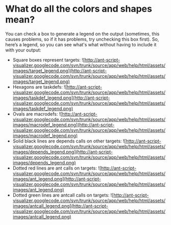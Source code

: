 # What do all the colors and shapes mean? #

You can check a box to generate a legend on the output (sometimes, this causes problems, so if it has problems, try unchecking this box first).  So, here’s a legend, so you can see what's what without having to include it with your output:
  * Square boxes represent targets:
![http://ant-script-visualizer.googlecode.com/svn/trunk/source/app/web/help/html/assets/images/target_legend.png](http://ant-script-visualizer.googlecode.com/svn/trunk/source/app/web/help/html/assets/images/target_legend.png)
  * Hexagons are taskdefs:
![http://ant-script-visualizer.googlecode.com/svn/trunk/source/app/web/help/html/assets/images/taskdef_legend.png](http://ant-script-visualizer.googlecode.com/svn/trunk/source/app/web/help/html/assets/images/taskdef_legend.png)
  * Ovals are macrodefs:
![http://ant-script-visualizer.googlecode.com/svn/trunk/source/app/web/help/html/assets/images/macrodef_legend.png](http://ant-script-visualizer.googlecode.com/svn/trunk/source/app/web/help/html/assets/images/macrodef_legend.png)
  * Solid black lines are depends calls on other targets:
![http://ant-script-visualizer.googlecode.com/svn/trunk/source/app/web/help/html/assets/images/depends_legend.png](http://ant-script-visualizer.googlecode.com/svn/trunk/source/app/web/help/html/assets/images/depends_legend.png)
  * Dotted red lines are ant calls on targets:
![http://ant-script-visualizer.googlecode.com/svn/trunk/source/app/web/help/html/assets/images/ant_legend.png](http://ant-script-visualizer.googlecode.com/svn/trunk/source/app/web/help/html/assets/images/ant_legend.png)
  * Dotted green lines are antcall calls on targets:
![http://ant-script-visualizer.googlecode.com/svn/trunk/source/app/web/help/html/assets/images/antcall_legend.png](http://ant-script-visualizer.googlecode.com/svn/trunk/source/app/web/help/html/assets/images/antcall_legend.png)